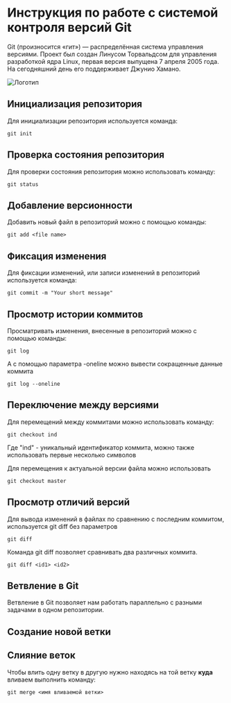 # **Инструкция по работе с системой контроля версий Git**
Git (произносится «гит») — распределённая система управления версиями. Проект был создан Линусом Торвальдсом для управления разработкой ядра Linux, первая версия выпущена 7 апреля 2005 года. На сегодняшний день его поддерживает Джунио Хамано.

![Логотип](images/git2.png)

## Инициализация репозитория

Для инициализации репозитория используется команда:

    git init

## Проверка состояния репозитория

Для проверки состояния репозитория можно использовать команду:

    git status


## Добавление версионности

Добавить новый файл в репозиторий можно с помощью команды:

    git add <file name>


## Фиксация изменения

Для фиксации изменений, или записи изменений в репозиторий используется команда:

    git commit -m "Your short message"

## Просмотр истории коммитов

Просматривать изменения, внесенные в репозиторий можно с помощью команды:

    git log

А с помощью параметра -oneline можно вывести сокращенные данные коммита

    git log --oneline


## Переключение между версиями

Для перемещений между коммитами можно использовать команду:

    git checkout ind

Где "ind" - уникальный идентификатор коммита, можно также использовать первые несколько символов

Для перемещения к актуальной версии файла можно использовать

    git checkout master


## Просмотр отличий версий

Для вывода изменений в файлах по сравнению с последним коммитом, используется git diff без параметров

    git diff

Команда git diff позволяет сравнивать два различных коммита.

    git diff <id1> <id2>

## Ветвление в Git

Ветвление в Git позволяет нам работать параллельно с разными задачами в одном репозитории.


## Создание новой ветки

## Слияние веток

Чтобы влить одну ветку в другую нужно находясь на той ветку **куда** вливаем выполнить команду:

    git merge <имя вливаемой ветки>